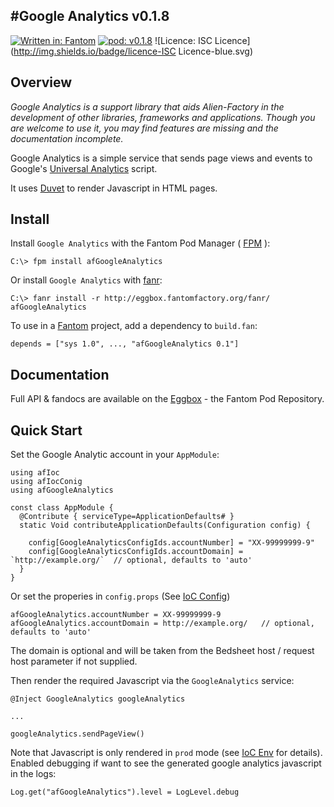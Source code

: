 #Google Analytics v0.1.8
---

[![Written in: Fantom](http://img.shields.io/badge/written%20in-Fantom-lightgray.svg)](http://fantom-lang.org/)
[![pod: v0.1.8](http://img.shields.io/badge/pod-v0.1.8-yellow.svg)](http://www.fantomfactory.org/pods/afGoogleAnalytics)
![Licence: ISC Licence](http://img.shields.io/badge/licence-ISC Licence-blue.svg)

## Overview

*Google Analytics is a support library that aids Alien-Factory in the development of other libraries, frameworks and applications. Though you are welcome to use it, you may find features are missing and the documentation incomplete.*

Google Analytics is a simple service that sends page views and events to Google's [Universal Analytics](https://support.google.com/analytics/answer/2790010) script.

It uses [Duvet](http://eggbox.fantomfactory.org/pods/afDuvet) to render Javascript in HTML pages.

## Install

Install `Google Analytics` with the Fantom Pod Manager ( [FPM](http://eggbox.fantomfactory.org/pods/afFpm) ):

    C:\> fpm install afGoogleAnalytics

Or install `Google Analytics` with [fanr](http://fantom.org/doc/docFanr/Tool.html#install):

    C:\> fanr install -r http://eggbox.fantomfactory.org/fanr/ afGoogleAnalytics

To use in a [Fantom](http://fantom-lang.org/) project, add a dependency to `build.fan`:

    depends = ["sys 1.0", ..., "afGoogleAnalytics 0.1"]

## Documentation

Full API & fandocs are available on the [Eggbox](http://eggbox.fantomfactory.org/pods/afGoogleAnalytics/) - the Fantom Pod Repository.

## Quick Start

Set the Google Analytic account in your `AppModule`:

```
using afIoc
using afIocConig
using afGoogleAnalytics

const class AppModule {
  @Contribute { serviceType=ApplicationDefaults# }
  static Void contributeApplicationDefaults(Configuration config) {

    config[GoogleAnalyticsConfigIds.accountNumber] = "XX-99999999-9"
    config[GoogleAnalyticsConfigIds.accountDomain] = `http://example.org/`  // optional, defaults to 'auto'
  }
}
```

Or set the properies in `config.props` (See [IoC Config](http://eggbox.fantomfactory.org/pods/afIocConfig))

```
afGoogleAnalytics.accountNumber = XX-99999999-9
afGoogleAnalytics.accountDomain = http://example.org/   // optional, defaults to 'auto'
```

The domain is optional and will be taken from the Bedsheet host / request host parameter if not supplied.

Then render the required Javascript via the `GoogleAnalytics` service:

```
@Inject GoogleAnalytics googleAnalytics

...

googleAnalytics.sendPageView()
```

Note that Javascript is only rendered in `prod` mode (see [IoC Env](http://eggbox.fantomfactory.org/pods/afIocEnv) for details). Enabled debugging if want to see the generated google analytics javascript in the logs:

    Log.get("afGoogleAnalytics").level = LogLevel.debug

